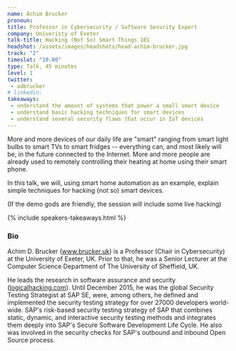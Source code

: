 ```yaml
---
name: Achim Brucker
pronoun:
title: Professor in Cybersecurity / Software Security Expert
company: Univeristy of Exeter 
talk-title: Hacking (Not So) Smart Things 101
headshot: /assets/images/headshots/head-achim-brucker.jpg
track: "2"
timeslot: "10.00"
type: Talk, 45 minutes
level: 1
twitter:
 - adbrucker
# linkedin: 
takeaways:
 - understand the amount of systems that power a small smart device
 - understand basic hacking techniques for smart devices
 - understand several security flaws that occur in IoT devices
---
```


<p>More and more devices of our daily life are "smart" ranging from
 smart light bulbs to smart TVs to smart fridges -- everything can,
 and most likely will be, in the future connected to the
 Internet. More and more people are already used to remotely
 controlling their heating at home using their smart phone. </p>

<p>In this talk, we will, using smart home automation as an example, 
 explain simple techniques for hacking (not so) smart devices.</p>

<p>(If the demo gods are friendly, the session will include some live hacking)</p>

{% include speakers-takeaways.html %}

<h3>Bio</h3>
<p>Achim D. Brucker (<a href="http://www.brucker.uk" target="_blank" rel="noopener nofollow">www.brucker.uk</a>) is a Professor (Chair in Cybersecurity) at the University of Exeter, UK. Prior to that, he was a  Senior Lecturer at the Computer Science Department of The University of Sheffield, UK. </p>

<p>He leads the research in software assurance and security 
  (<a href="https://logicalhacking.com" target="_blank" rel="noopener nofollow">logicalhacking.com</a>).  Until December 2015, he was the global Security 
  Testing Strategist at SAP SE, were, among others, he defined and implemented 
  the security testing strategy for over 27000 developers world-wide. SAP's 
  risk-based security testing strategy of SAP that combines static, dynamic, 
  and interactive security testing methods and integrates them deeply into 
  SAP's Secure Software Development Life Cycle. He also was involved in the 
  security checks for SAP's outbound and inbound Open Source process. </p>
 